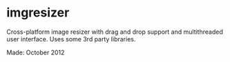 imgresizer
==========

Cross-platform image resizer with drag and drop support and multithreaded user interface. Uses some 3rd party libraries.

Made: October 2012
